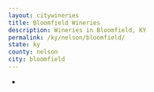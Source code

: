 ```yaml
---
layout: citywineries
title: Bloomfield Wineries
description: Wineries in Bloomfield, KY
permalink: /ky/nelson/bloomfield/
state: ky
county: nelson
city: bloomfield
---
```

-
